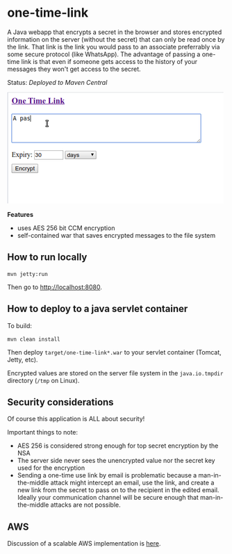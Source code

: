 # one-time-link
A Java webapp that encrypts a secret in the browser and stores encrypted information on the server (without the secret) that can only be read once by the link. That link is the link you would pass to an associate preferrably via some secure protocol (like WhatsApp). The advantage of passing a one-time link is that even if someone gets access to the history of your messages they won't get access to the secret.

Status: *Deployed to Maven Central*

<img src="src/docs/one-time-link.gif"/>

**Features**
* uses AES 256 bit CCM encryption
* self-contained war that saves encrypted messages to the file system

## How to run locally
```
mvn jetty:run
```
Then go to [http://localhost:8080](http://localhost:8080).

## How to deploy to a java servlet container
To build:

```
mvn clean install
```
Then deploy `target/one-time-link*.war` to your servlet container (Tomcat, Jetty, etc).

Encrypted values are stored on the server file system in the `java.io.tmpdir` directory (`/tmp` on Linux).

## Security considerations
Of course this application is ALL about security!

Important things to note:

* AES 256 is considered strong enough for top secret encryption by the NSA
* The server side never sees the unencrypted value nor the secret key used for the encryption
* Sending a one-time use link by email is problematic because a man-in-the-middle attack might intercept an email, use the link, and create a new link from the secret to pass on to the recipient in the edited email. Ideally your communication channel will be secure enough that man-in-the-middle attacks are not possible.

## AWS
Discussion of a scalable AWS implementation is [here](src/docs/AWS.md).
